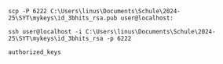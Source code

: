 `scp -P 6222 C:\Users\linus\Documents\Schule\2024-25\SYT\mykeys\id_3bhits_rsa.pub user@localhost:`

`ssh user@localhost -i C:\Users\linus\Documents\Schule\2024-25\SYT\mykeys\id_3bhits_rsa -p 6222`

```
authorized_keys
```